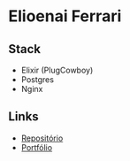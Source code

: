 # Elioenai Ferrari

## Stack
- Elixir (PlugCowboy)
- Postgres
- Nginx

## Links

- [Repositório](https://github.com/ElioenaiFerrari/rinha_2024)
- [Portfólio](https://elioenai-ferrari.vercel.app/)